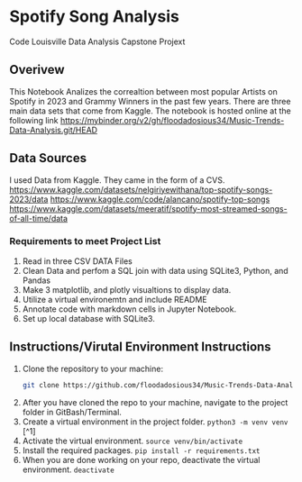 
# Spotify Song Analysis
Code Louisville Data Analysis Capstone Projext


## Overivew
This Notebook Analizes the correaltion between most popular Artists on Spotify in 2023 and Grammy Winners in the past few years. There are three main data sets that come from Kaggle.
The notebook is hosted online at the following link
https://mybinder.org/v2/gh/floodadosious34/Music-Trends-Data-Analysis.git/HEAD


## Data Sources
I used Data from Kaggle. They came in the form of a CVS.
https://www.kaggle.com/datasets/nelgiriyewithana/top-spotify-songs-2023/data
https://www.kaggle.com/code/alancano/spotify-top-songs
https://www.kaggle.com/datasets/meeratif/spotify-most-streamed-songs-of-all-time/data


### Requirements to meet Project List
1. Read in three CSV DATA Files
2. Clean Data and perfom a SQL join with data using SQLite3, Python, and Pandas
3. Make 3 matplotlib, and plotly visualtions to display data.
4. Utilize a virtual environemtn and include README
5. Annotate code with markdown cells in Jupyter Notebook.
6. Set up local database with SQLite3.



## Instructions/Virutal Environment Instructions
1. Clone the repository to your machine:
    ```bash
    git clone https://github.com/floodadosious34/Music-Trends-Data-Analysis.git
    ```
2. After you have cloned the repo to your machine, navigate to the project 
folder in GitBash/Terminal.
3. Create a virtual environment in the project folder. `python3 -m venv venv` [^1]
4. Activate the virtual environment. `source venv/bin/activate`
5. Install the required packages. `pip install -r requirements.txt`
6. When you are done working on your repo, deactivate the virtual environment. 
`deactivate`

 



